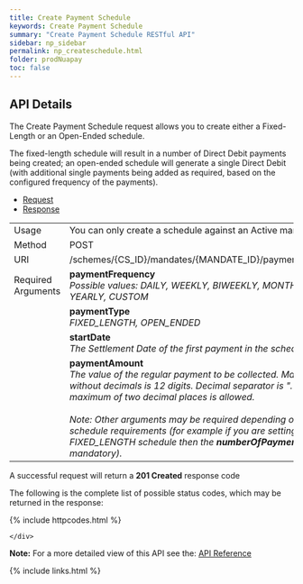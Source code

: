 ```yaml
---
title: Create Payment Schedule
keywords: Create Payment Schedule
summary: "Create Payment Schedule RESTful API"
sidebar: np_sidebar
permalink: np_createschedule.html
folder: prodNuapay
toc: false
---
```


## API Details

The Create Payment Schedule request allows you to create either a Fixed-Length or an Open-Ended schedule. 

The fixed-length schedule will result in a number of Direct Debit payments being created; an open-ended schedule will generate a single Direct Debit (with additional single payments being added as required, based on the configured frequency of the payments).



<ul id="profileTabs" class="nav nav-tabs">
    <li class="active"><a href="#profile" data-toggle="tab">Request</a></li>
    <li><a href="#about" data-toggle="tab">Response</a></li>
   
</ul>
  <div class="tab-content">
<div role="tabpanel" class="tab-pane active" id="profile">


  <table>
<colgroup>
<col width="30%" />
<col width="90%" />
</colgroup>

<tbody>
<tr>
<td markdown="span">Usage</td>
<td markdown="span">You can only create a schedule against an Active mandate</td>
</tr>
<tr>
<td markdown="span">Method</td>
<td markdown="span"><span class="label label-info">POST </span>
</td>
</tr>
<tr>
<td markdown="span">URI</td>
<td markdown="span">/schemes/{CS_ID}/mandates/{MANDATE_ID}/paymentschedules
</td>
</tr>
<tr>
<td markdown="span">Required Arguments</td>
<td markdown="span"><b>paymentFrequency</b>
<br/><i>Possible values: DAILY, WEEKLY, BIWEEKLY, MONTHLY, YEARLY, CUSTOM</i>
</td>
</tr>
<tr>
<td markdown="span"></td>
<td markdown="span"><b>paymentType</b>
<br/><i>FIXED_LENGTH, OPEN_ENDED</i>
</td>
</tr>
<tr>
<td markdown="span"></td>
<td markdown="span"><b>startDate</b>
<br/><i>The Settlement Date of the first payment in the schedule</i>
</td>
</tr>
<tr>
<td markdown="span"></td>
<td markdown="span"><b>paymentAmount</b>
<br/><i>The value of the regular payment to be collected. Max length without decimals is 12 digits. Decimal separator is "." A maximum of two decimal places is allowed. 
<br/><br/>  Note: Other arguments may be required depending on your schedule requirements (for example if you are setting up a FIXED_LENGTH schedule then the <b>numberOfPayments</b> is mandatory).
</i>
</td>
</tr>
</tbody>
</table>



</div>

<div role="tabpanel" class="tab-pane" id="about">
<p>A successful request will return a <b>201 Created</b> response code</p>
<p>The following is the complete list of possible status codes, which may be returned in the response:</p>
    {% include httpcodes.html %}
    
 
    </div>


</div>

<b>Note:</b> For a more detailed view of this API see the: <a href="https://docs.nuapay.com/v1/#create-schedule" target = '_blank'><i class="fa fa-cogs"></i> API Reference</a>


<!--{% include swaggerlink.html %}-->

{% include links.html %}
